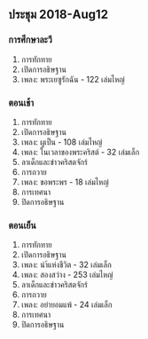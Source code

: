 
## ประชุม 2018-Aug12

### การศึกษาละวี

1. การทักทาย 
2. เปิดการอธิษฐาน 
3. เพลง:  พระเยซูรักฉัน - 122 เล่มไหญ่

### ตอนเช้า

1. การทักทาย 
2. เปิดการอธิษฐาน 
3. เพลง:  ผูเป็น - 108 เล่มไหญ่
4. เพลง:  ในเวลาของพระคริสต์ - 32 เล่มเล็ก
5. ลาเด็กและข่าวคริสตจักร์
6. การถวาย
7. เพลง:  ขอพระพร - 18 เล่มไหญ่
8. การเทศนา
9. ปิดการอธิษฐาน

### ตอนเย็น

1. การทักทาย 
2. เปิดการอธิษฐาน 
3. เพลง:  นำ้แห่งชีวิต - 32 เล่มเล็ก
4. เพลง:  สองสว่าง - 253 เล่มไหญ่
5. ลาเด็กและข่าวคริสตจักร์
6. การถวาย
7. เพลง:  อย่ายอมแพ้ - 24 เล่มเล็ก
8. การเทศนา
9. ปิดการอธิษฐาน
